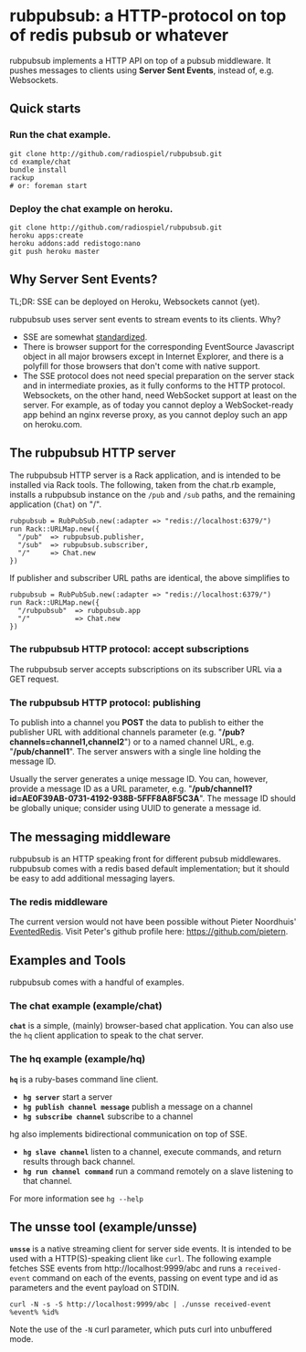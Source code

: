 # rubpubsub: a HTTP-protocol on top of redis pubsub or whatever

rubpubsub implements a HTTP API on top of a pubsub middleware. It pushes messages to clients using **Server Sent Events**, instead of, e.g. Websockets.

## Quick starts

### Run the chat example.

    git clone http://github.com/radiospiel/rubpubsub.git
    cd example/chat
    bundle install
    rackup
    # or: foreman start

### Deploy the chat example on heroku.

    git clone http://github.com/radiospiel/rubpubsub.git
    heroku apps:create
    heroku addons:add redistogo:nano
    git push heroku master

## Why Server Sent Events?

TL;DR: SSE can be deployed on Heroku, Websockets cannot (yet).

rubpubsub uses server sent events to stream events to its clients. Why?

- SSE are somewhat [standardized](http://www.w3.org/TR/eventsource/).
- There is browser support for the corresponding EventSource Javascript object 
in all major browsers except in Internet Explorer, and there is a polyfill 
for those browsers that don't come with native support.
- The SSE protocol does not need special preparation on the server stack and
in intermediate proxies, as it fully conforms to the HTTP protocol. Websockets, 
on the other hand, need WebSocket support at least on the server. For example,
as of today you cannot deploy a WebSocket-ready app behind an nginx reverse proxy,
as you cannot deploy such an app on heroku.com.

## The rubpubsub HTTP server

The rubpubsub HTTP server is a Rack application, and is intended to be installed 
via Rack tools. The following, taken from the chat.rb example, installs a rubpubsub
instance on the `/pub` and `/sub` paths, and the remaining application (`Chat`)
on "/".

    rubpubsub = RubPubSub.new(:adapter => "redis://localhost:6379/")
    run Rack::URLMap.new({
      "/pub"  => rubpubsub.publisher,
      "/sub"  => rubpubsub.subscriber,
      "/"     => Chat.new
    })

If publisher and subscriber URL paths are identical, the above simplifies to

    rubpubsub = RubPubSub.new(:adapter => "redis://localhost:6379/")
    run Rack::URLMap.new({
      "/rubpubsub"  => rubpubsub.app
      "/"           => Chat.new
    })

### The rubpubsub HTTP protocol: accept subscriptions

The rubpubsub server accepts subscriptions on its subscriber URL via a GET request.

### The rubpubsub HTTP protocol: publishing

To publish into a channel you **POST** the data to publish to either the publisher
URL with additional channels parameter (e.g. "**/pub?channels=channel1,channel2**") or
to a named channel URL, e.g. "**/pub/channel1**". The server answers with a single
line holding the message ID.

Usually the server generates a uniqe message ID. You can, however, provide a message
ID as a URL parameter, e.g. "**/pub/channel1?id=AE0F39AB-0731-4192-938B-5FFF8A8F5C3A**". 
The message ID should be globally unique; consider using UUID to generate a message id.

## The messaging middleware

rubpubsub is an HTTP speaking front for different pubsub middlewares. 
rubpubsub comes with a redis based default implementation; but it should be 
easy to add additional messaging layers.

### The redis middleware

The current version would not have been possible without Pieter Noordhuis' 
[EventedRedis](https://gist.github.com/352068). Visit Peter's github profile here: https://github.com/pietern.

## Examples and Tools

rubpubsub comes with a handful of examples.

### The chat example (example/chat)

**`chat`** is a simple, (mainly) browser-based chat application. You can also use the `hq` client
application to speak to the chat server.

### The hq example (example/hq)

**`hq`** is a ruby-bases command line client.

- **`hg server`**                   start a server
- **`hg publish channel message`**  publish a message on a channel
- **`hg subscribe channel`**        subscribe to a channel

hg also implements bidirectional communication on top of SSE.

- **`hg slave channel`**            listen to a channel, execute commands, and 
  return results through back channel.
- **`hg run channel command`**      run a command remotely on a slave listening 
  to that channel.

For more information see `hg --help`

## The unsse tool (example/unsse)

**`unsse`** is a native streaming client for server side events. It is intended to be used
with a HTTP(S)-speaking client like `curl`. The following example fetches SSE events
from http://localhost:9999/abc and runs a `received-event` command on each of the events,
passing on event type and id as parameters and the event payload on STDIN.

    curl -N -s -S http://localhost:9999/abc | ./unsse received-event %event% %id%

Note the use of the `-N` curl parameter, which puts curl into unbuffered mode.

